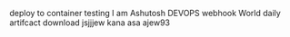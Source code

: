 deploy to container testing
I am Ashutosh DEVOPS
webhook
World
daily artifcact download
jsjjjew
kana asa ajew93

